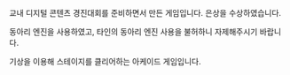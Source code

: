 교내 디지털 콘텐츠 경진대회를 준비하면서 만든 게임입니다.
은상을 수상하였습니다.

동아리 엔진을 사용하였고, 타인의 동아리 엔진 사용을 불허하니 자제해주시기 바랍니다.

기상을 이용해 스테이지를 클리어하는 아케이드 게임입니다.
